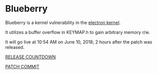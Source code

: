 # Blueberry

Blueberry is a kernel vulnerability in the [electron kernel](github.com/electronOS/electron).

It utilizes a buffer overflow in KEYMAP.h to gain arbitrary memory r/w. 

It will go live at 10:54 AM on June 10, 2018; 2 hours after the patch was released. 

[RELEASE COUNTDOWN](https://www.timeanddate.com/countdown/generic?iso=20180610T1054&p0=2067&msg=Blueberry+Release%21+&font=sanserif)

[PATCH COMMIT](https://github.com/electronOS/electron/tree/d1ea1cc652f20f62ae1db61da39a2baadf868cb1)
